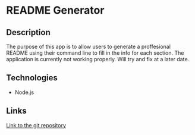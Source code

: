 # README Generator

## Description

The purpose of this app is to allow users to generate a proffesional README using their command line to fill in the info for each section. The application is currently not working properly. Will try and fix at a later date.

## Technologies
* Node.js

## Links

[Link to the git repository](https://github.com/Alex-Soucy/like-to-read)



